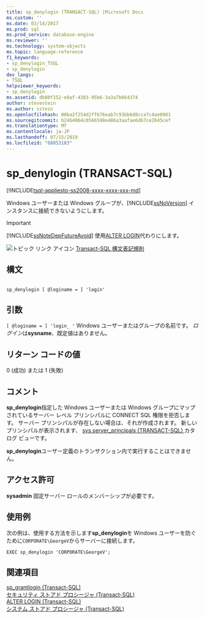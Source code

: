 ```yaml
---
title: sp_denylogin (TRANSACT-SQL) |Microsoft Docs
ms.custom: ''
ms.date: 03/14/2017
ms.prod: sql
ms.prod_service: database-engine
ms.reviewer: ''
ms.technology: system-objects
ms.topic: language-reference
f1_keywords:
- sp_denylogin_TSQL
- sp_denylogin
dev_langs:
- TSQL
helpviewer_keywords:
- sp_denylogin
ms.assetid: db80f152-e8af-4303-95b6-3a3a7b664374
author: stevestein
ms.author: sstein
ms.openlocfilehash: 00ba2f254d2ff676eab7c93bb6d0cca7c4ae0901
ms.sourcegitcommit: b2464064c0566590e486a3aafae6d67ce2645cef
ms.translationtype: MT
ms.contentlocale: ja-JP
ms.lasthandoff: 07/15/2019
ms.locfileid: "68053183"
---
```

# <a name="spdenylogin-transact-sql"></a>sp_denylogin (TRANSACT-SQL)
[!INCLUDE[tsql-appliesto-ss2008-xxxx-xxxx-xxx-md](../../includes/tsql-appliesto-ss2008-xxxx-xxxx-xxx-md.md)]

  Windows ユーザーまたは Windows グループが、[!INCLUDE[ssNoVersion](../../includes/ssnoversion-md.md)] インスタンスに接続できないようにします。  
  
> [!IMPORTANT]  
>  [!INCLUDE[ssNoteDepFutureAvoid](../../includes/ssnotedepfutureavoid-md.md)] 使用[ALTER LOGIN](../../t-sql/statements/alter-login-transact-sql.md)代わりにします。  
  
 ![トピック リンク アイコン](../../database-engine/configure-windows/media/topic-link.gif "トピック リンク アイコン") [Transact-SQL 構文表記規則](../../t-sql/language-elements/transact-sql-syntax-conventions-transact-sql.md)  
  
## <a name="syntax"></a>構文  
  
```  
  
sp_denylogin [ @loginame = ] 'login'   
```  
  
## <a name="arguments"></a>引数  
`[ @loginame = ] 'login_ '` Windows ユーザーまたはグループの名前です。 *ログイン*は**sysname**、既定値はありません。  
  
## <a name="return-code-values"></a>リターン コードの値  
 0 (成功) または 1 (失敗)  
  
## <a name="remarks"></a>コメント  
 **sp_denylogin**指定した Windows ユーザーまたは Windows グループにマップされているサーバー レベル プリンシパルに CONNECT SQL 権限を拒否します。 サーバー プリンシパルが存在しない場合は、それが作成されます。 新しいプリンシパルが表示されます、 [sys.server_principals &#40;TRANSACT-SQL&#41; ](../../relational-databases/system-catalog-views/sys-server-principals-transact-sql.md)カタログ ビューです。  
  
 **sp_denylogin**ユーザー定義のトランザクション内で実行することはできません。  
  
## <a name="permissions"></a>アクセス許可  
 **sysadmin** 固定サーバー ロールのメンバーシップが必要です。  
  
## <a name="examples"></a>使用例  
 次の例は、使用する方法を示します**sp_denylogin**を Windows ユーザーを防ぐために`CORPORATE\GeorgeV`からサーバーに接続します。  
  
```  
EXEC sp_denylogin 'CORPORATE\GeorgeV';  
```  
  
## <a name="see-also"></a>関連項目  
 [sp_grantlogin &#40;Transact-SQL&#41;](../../relational-databases/system-stored-procedures/sp-grantlogin-transact-sql.md)   
 [セキュリティ ストアド プロシージャ &#40;Transact-SQL&#41;](../../relational-databases/system-stored-procedures/security-stored-procedures-transact-sql.md)   
 [ALTER LOGIN &#40;Transact-SQL&#41;](../../t-sql/statements/alter-login-transact-sql.md)   
 [システム ストアド プロシージャ &#40;Transact-SQL&#41;](../../relational-databases/system-stored-procedures/system-stored-procedures-transact-sql.md)  
  
  

